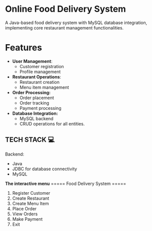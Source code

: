 # Online Food Delivery System 

A Java-based food delivery system with MySQL database integration, implementing core restaurant management functionalities.

# Features 

- **User Management**:
  - Customer registration
  - Profile management
- **Restaurant Operations**:
  - Restaurant creation
  - Menu item management
- **Order Processing:**
  - Order placement
  - Order tracking
  - Payment processing
- **Database Integration:**
  - MySQL backend
  - CRUD operations for all entities.
  
## TECH STACK 💻

Backend:
- Java 
- JDBC for database connectivity
- MySQL

**The interactive menu**
  ===== Food Delivery System =====
1. Register Customer
2. Create Restaurant
3. Create Menu Item
4. Place Order
5. View Orders
6. Make Payment
7. Exit
